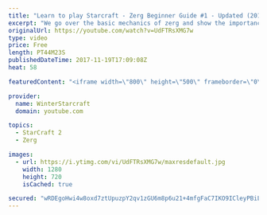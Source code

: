```yaml
---
title: "Learn to play Starcraft - Zerg Beginner Guide #1 - Updated (2017)"
excerpt: "We go over the basic mechanics of zerg and show the importance of understanding at least some of what your opponent is doing.  This guide is meant for players with an understanding of the objectives of starcraft but without any strong direction or gameplan, especially for each specific race! -- Watch"
originalUrl: https://youtube.com/watch?v=UdFTRsXMG7w
type: video
price: Free
length: PT44M23S
publishedDateTime: 2017-11-19T17:09:08Z
heat: 58

featuredContent: "<iframe width=\"800\" height=\"500\" frameborder=\"0\" src=\"https://www.youtube.com/embed/UdFTRsXMG7w\" allow=\"accelerometer; autoplay; encrypted-media; gyroscope; picture-in-picture\" allowfullscreen></iframe>"

provider:
  name: WinterStarcraft
  domain: youtube.com

topics:
  - StarCraft 2
  - Zerg

images:
  - url: https://i.ytimg.com/vi/UdFTRsXMG7w/maxresdefault.jpg
    width: 1280
    height: 720
    isCached: true

secured: "wRDEgoHwi4w8oxd7ztUpuzpY2qv1zGU6m8p6u21+4mfgFaC7IKO9ICleyPBiLrHJONokLEKBixQKXpugavmE3dPS1mHz1/QPe66T33T8kixsoJEUtog/gNY7JwZiZpfiWTb3/D6XrmoqAVuMyf9OHoFcwfa93p5bEQU16e3fT0x39WChFUJjR39g3AprtKmnOvQOyxhKNfvRJeZIXNDL+yB8bZ/6pd78yrc7Az5c37NW432w3IYQX1LHS1lC7mWMUVuAE0JRh9Di1xepMHRiWtwbX0SNMk5Ky3TvWP+M1ztkJQfYYVJz1O20nJbb7DOK2VSBe2DxqqtobCBmGYwUvrOjuPOoZF6vnGsp2tD2fmTbPaGCzyeKgOxjmuYkhGk6vPd57GpjWcpUoqBpDqHba2hZOS7rl7yRkDCLKpQRHwX4cXarOAMbWfjQUmkoatDv;j/3cz7VCPRebpHdgIsDO0g=="
---
```


